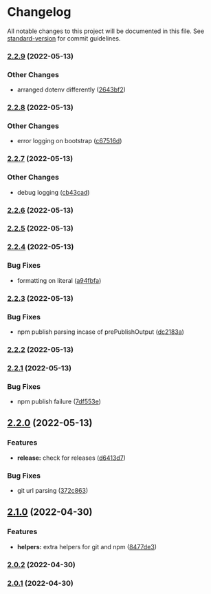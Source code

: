# Changelog

All notable changes to this project will be documented in this file. See [standard-version](https://github.com/conventional-changelog/standard-version) for commit guidelines.

### [2.2.9](https://github.com/lexedwards/release-cli/compare/v2.2.8...v2.2.9) (2022-05-13)


### Other Changes

* arranged dotenv differently ([2643bf2](https://github.com/lexedwards/release-cli/commit/2643bf215d30f1c6ce9a6062f82f517ae1fb0757))

### [2.2.8](https://github.com/lexedwards/release-cli/compare/v2.2.7...v2.2.8) (2022-05-13)


### Other Changes

* error logging on bootstrap ([c67516d](https://github.com/lexedwards/release-cli/commit/c67516d6bec7d5fb7004683adfc7da2ee0789d88))

### [2.2.7](https://github.com/lexedwards/release-cli/compare/v2.2.6...v2.2.7) (2022-05-13)


### Other Changes

* debug logging ([cb43cad](https://github.com/lexedwards/release-cli/commit/cb43cad3f4272165260610dfc74ea2f0f6a4edd1))

### [2.2.6](https://github.com/lexedwards/release-cli/compare/v2.2.5...v2.2.6) (2022-05-13)

### [2.2.5](https://github.com/lexedwards/release-cli/compare/v2.2.4...v2.2.5) (2022-05-13)

### [2.2.4](https://github.com/lexedwards/release-cli/compare/v2.2.3...v2.2.4) (2022-05-13)


### Bug Fixes

* formatting on literal ([a94fbfa](https://github.com/lexedwards/release-cli/commit/a94fbfa07de13fb57b758c2b0ce97eb4a77e847b))

### [2.2.3](https://github.com/lexedwards/release-cli/compare/v2.2.2...v2.2.3) (2022-05-13)


### Bug Fixes

* npm publish parsing incase of prePublishOutput ([dc2183a](https://github.com/lexedwards/release-cli/commit/dc2183a7fd16e7211822e119c487760a07a43844))

### [2.2.2](https://github.com/lexedwards/release-cli/compare/v2.2.1...v2.2.2) (2022-05-13)

### [2.2.1](https://github.com/lexedwards/release-cli/compare/v2.2.0...v2.2.1) (2022-05-13)


### Bug Fixes

* npm publish failure ([7df553e](https://github.com/lexedwards/release-cli/commit/7df553e332f648941525acbecd4e47d93982edae))

## [2.2.0](https://github.com/lexedwards/release-cli/compare/v2.1.0...v2.2.0) (2022-05-13)


### Features

* **release:** check for releases ([d6413d7](https://github.com/lexedwards/release-cli/commit/d6413d75c43273e6edf2d0a5c12aeac964db1d54))


### Bug Fixes

* git url parsing ([372c863](https://github.com/lexedwards/release-cli/commit/372c86349e1fac65484a1d079847db22f7843484))

## [2.1.0](https://github.com/lexedwards/release-cli/compare/v2.0.2...v2.1.0) (2022-04-30)


### Features

* **helpers:** extra helpers for git and npm ([8477de3](https://github.com/lexedwards/release-cli/commit/8477de3330b8b0b3cd67b48868f604a743b8f12a))

### [2.0.2](https://github.com/lexedwards/release-cli/compare/v2.0.1...v2.0.2) (2022-04-30)

### [2.0.1](https://github.com/lexedwards/release-cli/compare/v2.0.0...v2.0.1) (2022-04-30)

